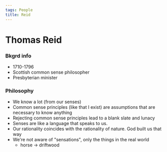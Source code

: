 ```yaml
---
tags: People
title: Reid
---
```


# Thomas Reid

### Bkgrd info
- 1710-1796
- Scottish common sense philosopher
- Presbyterian minister


### Philosophy
- We know a lot (from our senses)
- Common sense principles (like that I exist) are assumptions that are necessary to know anything
- Rejecting common sense principles lead to a blank slate and lunacy
- Senses are like a language that speaks to us.
- Our rationality coincides with the rationality of nature. God built us that way
- We're not aware of "sensations", only the things in the real world
	- horse -> driftwood